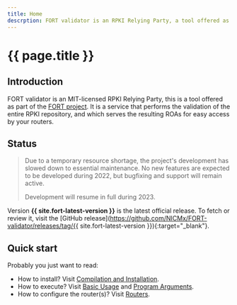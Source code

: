 ```yaml
---
title: Home
descrption: FORT validator is an RPKI Relying Party, a tool offered as part of the FORT project. It performs the validation of the entire RPKI repository and serves the resulting ROAs for easy access by your routers.
---
```


# {{ page.title }}

## Introduction

FORT validator is an MIT-licensed RPKI Relying Party, this is a tool offered as part of the [FORT project](https://www.fortproject.net/). It is a service that performs the validation of the entire RPKI repository, and which serves the resulting ROAs for easy access by your routers.

## Status

> Due to a temporary resource shortage, the project's development has slowed down to essential maintenance. No new features are expected to be developed during 2022, but bugfixing and support will remain active.
> 
> Development will resume in full during 2023.

Version **{{ site.fort-latest-version }}** is the latest official release. To fetch or review it, visit the [GitHub release](https://github.com/NICMx/FORT-validator/releases/tag/{{ site.fort-latest-version }}){:target="_blank"}.

## Quick start

Probably you just want to read:
- How to install? Visit [Compilation and Installation](installation.html).
- How to execute? Visit [Basic Usage](run.html) and [Program Arguments](usage.html).
- How to configure the router(s)? Visit [Routers](routers.html).

